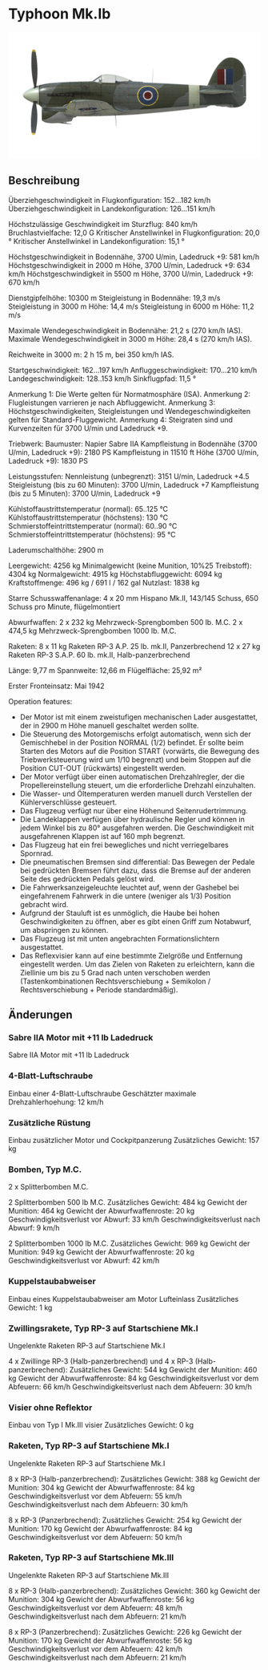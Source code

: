 # Typhoon Mk.Ib

![typhoonmkib](../images/typhoonmkib.png)

## Beschreibung

Überziehgeschwindigkeit in Flugkonfiguration: 152...182 km/h
Überziehgeschwindigkeit in Landekonfiguration: 126...151 km/h

Höchstzulässige Geschwindigkeit im Sturzflug: 840 km/h
Bruchlastvielfache: 12,0 G
Kritischer Anstellwinkel in Flugkonfiguration: 20,0 °
Kritischer Anstellwinkel in Landekonfiguration: 15,1 °

Höchstgeschwindigkeit in Bodennähe, 3700 U/min, Ladedruck +9: 581 km/h
Höchstgeschwindigkeit in 2000 m Höhe, 3700 U/min, Ladedruck +9: 634 km/h
Höchstgeschwindigkeit in 5500 m Höhe, 3700 U/min, Ladedruck +9: 670 km/h

Dienstgipfelhöhe: 10300 m
Steigleistung in Bodennähe: 19,3 m/s
Steigleistung in 3000 m Höhe: 14,4 m/s
Steigleistung in 6000 m Höhe: 11,2 m/s

Maximale Wendegeschwindigkeit in Bodennähe: 21,2 s (270 km/h IAS).
Maximale Wendegeschwindigkeit in 3000 m Höhe: 28,4 s (270 km/h IAS).

Reichweite in 3000 m: 2 h 15 m, bei 350 km/h IAS.

Startgeschwindigkeit: 162...197 km/h
Anfluggeschwindigkeit: 170...210 km/h
Landegeschwindigkeit: 128..153 km/h
Sinkflugpfad: 11,5 °

Anmerkung 1: Die Werte gelten für Normatmosphäre (ISA).
Anmerkung 2: Flugleistungen varrieren je nach Abfluggewicht.
Anmerkung 3: Höchstgeschwindigkeiten, Steigleistungen und Wendegeschwindigkeiten gelten für Standard-Fluggewicht.
Anmerkung 4: Steigraten sind und Kurvenzeiten für 3700 U/min und Ladedruck +9.

Triebwerk:
Baumuster: Napier Sabre IIA
Kampfleistung in Bodennähe (3700 U/min, Ladedruck +9): 2180 PS
Kampfleistung in 11510 ft Höhe (3700 U/min, Ladedruck +9): 1830 PS

Leistungsstufen:
Nennleistung (unbegrenzt): 3151 U/min, Ladedruck +4.5
Steigleistung (bis zu 60 Minuten): 3700 U/min, Ladedruck +7
Kampfleistung (bis zu 5 Minuten): 3700 U/min, Ladedruck +9

Kühlstoffaustrittstemperatur (normal): 65..125 °C
Kühlstoffaustrittstemperatur (höchstens): 130 °C
Schmierstoffeintrittstemperatur (normal): 60..90 °C
Schmierstoffeintrittstemperatur (höchstens): 95 °C

Laderumschalthöhe: 2900 m

Leergewicht: 4256 kg
Minimalgewicht (keine Munition, 10%25 Treibstoff): 4304 kg
Normalgewicht: 4915 kg
Höchstabfluggewicht: 6094 kg
Kraftstoffmenge: 496 kg / 691 l / 162 gal
Nutzlast: 1838 kg

Starre Schusswaffenanlage:
4 x 20 mm Hispano Mk.II, 143/145 Schuss, 650 Schuss pro Minute, flügelmontiert

Abwurfwaffen:
2 x 232 kg Mehrzweck-Sprengbomben 500 lb. M.C.
2 x 474,5 kg Mehrzweck-Sprengbomben 1000 lb. M.C.

Raketen:
8 x 11 kg Raketen RP-3 A.P. 25 lb. mk.II, Panzerbrechend
12 x 27 kg Raketen RP-3 S.A.P. 60 lb. mk.II, Halb-panzerbrechend

Länge: 9,77 m
Spannweite: 12,66 m
Flügelfläche: 25,92 m²

Erster Fronteinsatz: Mai 1942

Operation features:
- Der Motor ist mit einem zweistufigen mechanischen Lader ausgestattet, der in 2900 m Höhe manuell geschaltet werden sollte.
- Die Steuerung des Motorgemischs erfolgt automatisch, wenn sich der Gemischhebel in der Position NORMAL (1/2) befindet. Er sollte beim Starten des Motors auf die Position START (vorwärts, die Bewegung des Triebwerksteuerung wird um 1/10 begrenzt) und beim Stoppen auf die Position CUT-OUT (rückwärts) eingestellt werden.
- Der Motor verfügt über einen automatischen Drehzahlregler, der die Propellereinstellung steuert, um die erforderliche Drehzahl einzuhalten.
- Die Wasser- und Öltemperaturen werden manuell durch Verstellen der Kühlerverschlüsse gesteuert.
- Das Flugzeug verfügt nur über eine Höhenund Seitenrudertrimmung.
- Die Landeklappen verfügen über hydraulische Regler und können in jedem Winkel bis zu 80° ausgefahren werden. Die Geschwindigkeit mit ausgefahrenen Klappen ist auf 160 mph begrenzt.
- Das Flugzeug hat ein frei bewegliches und nicht verriegelbares Spornrad.
- Die pneumatischen Bremsen sind differential: Das Bewegen der Pedale bei gedrückten Bremsen führt dazu, dass die Bremse auf der anderen Seite des gedrückten Pedals gelöst wird.
- Die Fahrwerksanzeigeleuchte leuchtet auf, wenn der Gashebel bei eingefahrenem Fahrwerk in die untere (weniger als 1/3) Position gebracht wird.
- Aufgrund der Stauluft ist es unmöglich, die Haube bei hohen Geschwindigkeiten zu öffnen, aber es gibt einen Griff zum Notabwurf, um abspringen zu können.
- Das Flugzeug ist mit unten angebrachten Formationslichtern ausgestattet.
- Das Reflexvisier kann auf eine bestimmte Zielgröße und Entfernung eingestellt werden. Um das Zielen von Raketen zu erleichtern, kann die Ziellinie um bis zu 5 Grad nach unten verschoben werden (Tastenkombinationen Rechtsverschiebung + Semikolon / Rechtsverschiebung + Periode standardmäßig).

## Änderungen


### Sabre IIA Motor mit +11 lb Ladedruck

Sabre IIA Motor mit +11 lb Ladedruck


### 4-Blatt-Luftschraube

Einbau einer 4-Blatt-Luftschraube
Geschätzter maximale Drehzahlerhoehung: 12 km/h


### Zusätzliche Rüstung

Einbau zusätzlicher Motor und Cockpitpanzerung
Zusätzliches Gewicht: 157 kg


### Bomben, Typ M.C.

2 x Splitterbomben M.C.

2 Splitterbomben 500 lb M.C.
Zusätzliches Gewicht: 484 kg
Gewicht der Munition: 464 kg
Gewicht der Abwurfwaffenroste: 20 kg
Geschwindigkeitsverlust vor Abwurf: 33 km/h
Geschwindigkeitsverlust nach Abwurf: 9 km/h

2 Splitterbomben 1000 lb M.C.
Zusätzliches Gewicht: 969 kg
Gewicht der Munition: 949 kg
Gewicht der Abwurfwaffenroste: 20 kg
Geschwindigkeitsverlust vor Abwurf: 42 km/h


### Kuppelstaubabweiser

Einbau eines Kuppelstaubabweiser am Motor Lufteinlass
Zusätzliches Gewicht: 1 kg


### Zwillingsrakete, Typ RP-3 auf Startschiene Mk.I

Ungelenkte Raketen RP-3 auf Startschiene Mk.I

4 x Zwillinge RP-3 (Halb-panzerbrechend) und 4 x RP-3 (Halb-panzerbrechend):
Zusätzliches Gewicht: 544 kg
Gewicht der Munition: 460 kg
Gewicht der Abwurfwaffenroste: 84 kg
Geschwindigkeitsverlust vor dem Abfeuern: 66 km/h
Geschwindigkeitsverlust nach dem Abfeuern: 30 km/h


### Visier ohne Reflektor

Einbau von Typ I Mk.III visier
Zusätzliches Gewicht: 0 kg


### Raketen, Typ RP-3 auf Startschiene Mk.I

Ungelenkte Raketen RP-3 auf Startschiene Mk.I

8 x RP-3 (Halb-panzerbrechend):
Zusätzliches Gewicht: 388 kg
Gewicht der Munition: 304 kg
Gewicht der Abwurfwaffenroste: 84 kg
Geschwindigkeitsverlust vor dem Abfeuern: 55 km/h
Geschwindigkeitsverlust nach dem Abfeuern: 30 km/h

8 x RP-3 (Panzerbrechend):
Zusätzliches Gewicht: 254 kg
Gewicht der Munition: 170 kg
Gewicht der Abwurfwaffenroste: 84 kg
Geschwindigkeitsverlust vor dem Abfeuern: 50 km/h


### Raketen, Typ RP-3 auf Startschiene Mk.III

Ungelenkte Raketen RP-3 auf Startschiene Mk.III

8 x RP-3 (Halb-panzerbrechend):
Zusätzliches Gewicht: 360 kg
Gewicht der Munition: 304 kg
Gewicht der Abwurfwaffenroste: 56 kg
Geschwindigkeitsverlust vor dem Abfeuern: 48 km/h
Geschwindigkeitsverlust nach dem Abfeuern: 21 km/h

8 x RP-3 (Panzerbrechend):
Zusätzliches Gewicht: 226 kg
Gewicht der Munition: 170 kg
Gewicht der Abwurfwaffenroste: 56 kg
Geschwindigkeitsverlust vor dem Abfeuern: 42 km/h
Geschwindigkeitsverlust nach dem Abfeuern: 21 km/h